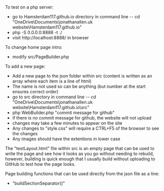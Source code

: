 To test on a php server:
- go to Hamsterdam117.github.io directory in command line
-- cd "OneDrive\Documents\jonathanallen.uk website\Hamsterdam117.github.io"
- php  -S 0.0.0.0:8888 -t ./
- visit http://localhost:8888/ in browser

To change home page intro:
- modify src/PageBuilder.php

To add a new page:
- Add a new page to the json folder within src (content is written as an array where each item is a line of html)
- The name is not used so can be anything (but number at the start ensures correct order)
- go to src directory in command line
-- cd "OneDrive\Documents\jonathanallen.uk website\Hamsterdam117.github.io\src"
- php WebBuilder.php "commit message for github"
- if there is no commit message for github, the website will not upload
- changes may take a few minutes to appear on the site
- Any changes to "style.css" will require a CTRL+F5 of the browser to see the changes
- Any images should have the extentions in lower case

The "testLayout.html" file within src is an empty page that can be used to write the page and
see how it looks as you go without needing to rebuild, however, building is quick enough that
I usually build without uploading to GitHub to test how the page looks.

Page building functions that can be used directly from the json file as a line:
- "buildSectionSeparator()"

